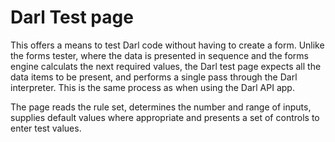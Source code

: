 ﻿Darl Test page
====


This offers a means to test Darl code without having to create a form. Unlike the forms tester, where the data is presented in sequence and the forms engine calculats the next required values, the Darl test page expects all the data items to be present, and performs a single pass through the Darl interpreter.
This is the same process as when using the Darl API app. 

The page reads the rule set, determines the number and range of inputs, supplies default values where appropriate and presents a set of controls to enter test values.
